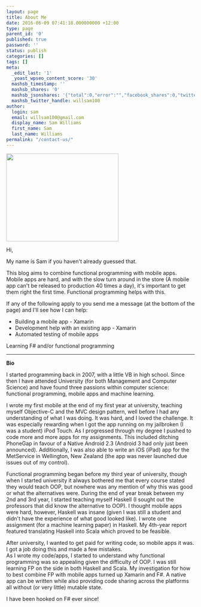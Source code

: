```yaml
---
layout: page
title: About Me
date: 2016-06-09 07:41:18.000000000 +12:00
type: page
parent_id: '0'
published: true
password: ''
status: publish
categories: []
tags: []
meta:
  _edit_last: '1'
  _yoast_wpseo_content_score: '30'
  mashsb_timestamp: ''
  mashsb_shares: '0'
  mashsb_jsonshares: '{"total":0,"error":"","facebook_shares":0,"twitter":0}'
  mashsb_twitter_handle: willsam100
author:
  login: sam
  email: willsam100@gmail.com
  display_name: Sam Williams
  first_name: Sam
  last_name: Williams
permalink: "/contact-us/"
---
```

<p><img class="size-medium wp-image-386 alignleft" src="{{ site.baseurl }}/assets/img/SSE057-300x235.jpg" alt="" width="300" height="235" /></p>
<p>Hi,</p>
<p>My name is Sam if you haven't already guessed that.</p>
<p>This blog aims to combine functional programming with mobile apps. Mobile apps are hard, and with the slow turn around in the store (A mobile app can't be released to production 40 times a day), it's important to get them right the first time. Functional programming helps with this.</p>
<p>If any of the following apply to you send me a message (at the bottom of the page) and I'll see how I can help:</p>
<ul>
<li>Building a mobile app - Xamarin</li>
<li>Development help with an existing app - Xamarin</li>
<li>Automated testing of mobile apps</li>
</ul>
<p>Learning F# and/or functional programming</p>
<hr />
<p><strong> Bio</strong></p>
<p>I started programming back in 2007, with a little VB in high school. Since then I have attended University (for both Management and Computer Science) and have found three passions within computer science: functional programming, mobile apps and machine learning.</p>
<p>I wrote my first mobile at the end of my first year at university, teaching myself Objective-C and the MVC design pattern, well before I had any understanding of what I was doing. It was hard, and I loved the challenge. It was especially rewarding when I got the app running on my jailbroken (I was a student) iPod Touch. As I progressed through my degree I pushed to code more and more apps for my assignments. This included ditching PhoneGap in favour of a Native Android 2.3 (Android 3 had only just been announced). Additionally, I was also able to write an iOS (iPad) app for the MetService in Wellington, New Zealand (the app was never launched due issues out of my control).</p>
<p>Functional programming began before my third year of university, though when I started university it always bothered me that every course stated they would teach OOP, but nowhere was any mention of why this was good or what the alternatives were. During the end of year break between my 2nd and 3rd year, I started teaching myself Haskell (I sought out the professors that did know the alternative to OOP). I thought mobile apps were hard, however, Haskell was insane (given I was still a student and didn't have the experience of what good looked like). I wrote one assignment (for a machine learning paper) in Haskell. My 4th-year report featured translating Haskell into Scala which proved to be feasible.</p>
<p>After university, I wanted to get paid for writing code, so mobile apps it was. I got a job doing this and made a few mistakes.<br />
As I wrote my code/apps, I started to understand why functional programming was so appealing given the difficulty of OOP. I was still learning FP on the side in both Haskell and Scala. My investigation for how to best combine FP with mobile apps turned up Xamarin and F#. A native app can be written while also providing code sharing across the platforms all without (or very little) mutable state.</p>
<p>I have been hooked on F# ever since!</p>
